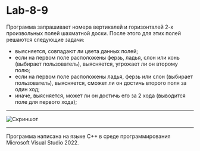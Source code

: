 # Lab-8-9
Программа запрашивает номера вертикалей и горизонталей 2-х произвольных полей шахматной доски. 
После этого для этих полей решаются следующие задачи:
- выясняется, совпадают ли цвета данных полей;
- если на первом поле расположены ферзь, ладья, слон или конь (выбирает пользователь), выясняется, угрожает ли он второму полю;
- если на первом поле расположены ладья, ферзь или слон (выбирает пользователь), выясняется, сможет ли он достичь второго поля за один ход; 
- иначе, выясняется, может ли он достичь его за 2 хода (выводится поле для первого хода);
_____
![Скриншот](https://user-images.githubusercontent.com/73394587/148809429-350b758c-4828-4010-a946-bc17b62023ca.png)
_____
Программа написана на языке C++ в среде программирования Microsoft Visual Studio 2022.
